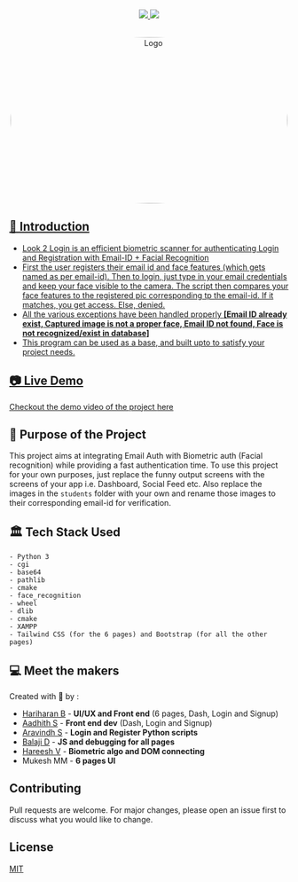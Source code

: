 
<p align="center">
<br>
    <a href="" alt="Maintained">
        <img src="https://img.shields.io/maintenance/yes/2021"/>
    </a>
    <a href="" alt="Code Size">
        <img src="https://img.shields.io/github/languages/code-size/HariAcidReign/Biometric-Security-System"/>
    </a>
<br>
<br>
</p>
<p align="center">
    <a href="https://github.com/HariAcidReign/Biometric-Security-System">
        <img style="border-radius:50%" src="https://user-images.githubusercontent.com/58134096/115948010-2761fb00-a4e9-11eb-9a8d-bc37d98c7fd9.png" alt="Logo" width="500" height="300"> 
</p>
 
## 📌 Introduction 

- Look 2 Login is an efficient biometric scanner for authenticating Login and Registration with Email-ID + Facial Recognition
- First the user registers their email id and face features (which gets named as per email-id). Then to login, just type in your email credentials and keep your face visible to the camera. The script then compares your face features to the registered pic corresponding tp the email-id. If it matches, you get access. Else, denied. 
- All the various exceptions have been handled properly **[Email ID already exist, Captured image is not a proper face, Email ID not found, Face is not recognized/exist in database]**
- This program can be used as a base, and built upto to satisfy your project needs.

## 📷 Live Demo 

Checkout the demo video of the project [here](https://drive.google.com/file/d/1sucM_L-Qwbap3nVtWf2vTCGhBBF3EvR8/view?usp=sharing)

## 🎯 Purpose of the Project

This project aims at integrating Email Auth with Biometric auth (Facial recognition) while providing a fast authentication time. To use this project for your own purposes, just replace the funny output screens with the screens of your app i.e. Dashboard, Social Feed etc. Also replace the images in the `students` folder with your own and rename those images to their corresponding email-id for verification.

## 🏛️ Tech Stack Used

```
- Python 3
- cgi
- base64
- pathlib
- cmake
- face_recognition
- wheel
- dlib
- cmake
- XAMPP
- Tailwind CSS (for the 6 pages) and Bootstrap (for all the other pages)
```


## 💻 Meet the makers

Created with 💖 by :
- [Hariharan B](https://github.com/HariAcidReign) - **UI/UX and Front end** (6 pages, Dash, Login and Signup)
- [Aadhith S](https://github.com/L3g3Nd4Ry-iwnl) - **Front end dev** (Dash, Login and Signup)
- [Aravindh S](https://github.com/Aravindh222) - **Login and Register Python scripts**
- [Balaji D](https://github.com/balajidass07) - **JS and debugging for all pages**
- [Hareesh V](https://github.com/hareesh2904) - **Biometric algo and DOM connecting**
- Mukesh MM - **6 pages UI**



## Contributing
Pull requests are welcome. For major changes, please open an issue first to discuss what you would like to change.


## License
[MIT](https://choosealicense.com/licenses/mit/)
